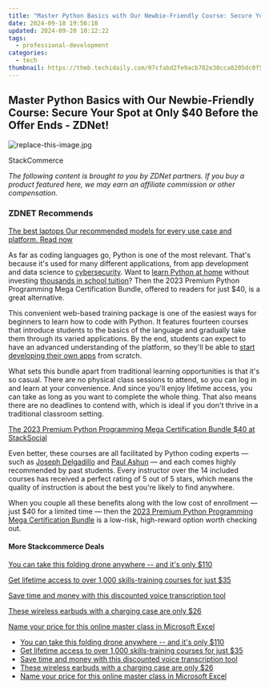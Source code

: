 ```yaml
---
title: "Master Python Basics with Our Newbie-Friendly Course: Secure Your Spot at Only $40 Before the Offer Ends - ZDNet!"
date: 2024-09-18 19:56:18
updated: 2024-09-20 10:12:22
tags:
  - professional-development
categories:
  - tech
thumbnail: https://thmb.techidaily.com/07cfabd2fe9acb782e30cca8205dc0f557a2c3371dbf02532bc0633c00063d56.jpg
---
```


## Master Python Basics with Our Newbie-Friendly Course: Secure Your Spot at Only $40 Before the Offer Ends - ZDNet!

![replace-this-image.jpg](https://www.zdnet.com/a/img/resize/20ffe129f4cd598324b8fa5ebe8a4a435dfcc0c7/2022/09/30/022e3711-b4a8-48a2-acdc-1357aa7cd906/zd-2023-premium-python-pro.jpg?auto=webp&width=1280)

StackCommerce

_The following content is brought to you by ZDNet partners. If you buy a product featured here, we may earn an affiliate commission or other compensation._

### **ZDNET** Recommends

[The best laptops Our recommended models for every use case and platform.  Read now](https://www.zdnet.com/article/best-laptop/)

As far as coding languages go, Python is one of the most relevant. That's because it's used for many different applications, from app development and data science to [cybersecurity](https://www.zdnet.com/article/how-to-find-out-if-you-are-involved-in-a-data-breach-and-what-to-do-next/). Want to [learn Python at home](https://stacksocial.com/sales/the-2023-premium-python-programming-mega-certification-bundle?utm%5Fsource=zdnet.com&utm%5Fmedium=referral&utm%5Fcampaign=the-2023-premium-python-programming-mega-certification-bundle&utm%5Fterm=scsf-556347&utm%5Fcontent=a0x1P000004yVn7QAE&scsonar=1&aid=a-ceempx7z) without investing [thousands in school tuition](https://www.zdnet.com/education/online-college-cost/)? Then the 2023 Premium Python Programming Mega Certification Bundle, offered to readers for just $40, is a great alternative.

This convenient web-based training package is one of the easiest ways for beginners to learn how to code with Python. It features fourteen courses that introduce students to the basics of the language and gradually take them through its varied applications. By the end, students can expect to have an advanced understanding of the platform, so they'll be able to [start developing their own apps](https://stacksocial.com/sales/the-2023-premium-python-programming-mega-certification-bundle?utm%5Fsource=zdnet.com&utm%5Fmedium=referral&utm%5Fcampaign=the-2023-premium-python-programming-mega-certification-bundle&utm%5Fterm=scsf-556347&utm%5Fcontent=a0x1P000004yVn7QAE&scsonar=1&aid=a-ceempx7z) from scratch.

What sets this bundle apart from traditional learning opportunities is that it's so casual. There are no physical class sessions to attend, so you can log in and learn at your convenience. And since you'll enjoy lifetime access, you can take as long as you want to complete the whole thing. That also means there are no deadlines to contend with, which is ideal if you don't thrive in a traditional classroom setting.

[The 2023 Premium Python Programming Mega Certification Bundle $40 at StackSocial](https://stacksocial.com/sales/the-2023-premium-python-programming-mega-certification-bundle?utm%5Fsource=zdnet.com&utm%5Fmedium=referral&utm%5Fcampaign=the-2023-premium-python-programming-mega-certification-bundle&utm%5Fterm=scsf-556347&utm%5Fcontent=a0x1P000004yVn7QAE&scsonar=1&aid=a-ceempx7z)

Even better, these courses are all facilitated by Python coding experts — such as [Joseph Delgadillo](https://www.linkedin.com/in/joseph-delgadillo-28149a80/) and [Paul Ashun](https://www.linkedin.com/in/paul-ashun/) — and each comes highly recommended by past students. Every instructor over the 14 included courses has received a perfect rating of 5 out of 5 stars, which means the quality of instruction is about the best you're likely to find anywhere. 

When you couple all these benefits along with the low cost of enrollment — just $40 for a limited time — then the [2023 Premium Python Programming Mega Certification Bundle](https://stacksocial.com/sales/the-2023-premium-python-programming-mega-certification-bundle?utm%5Fsource=zdnet.com&utm%5Fmedium=referral&utm%5Fcampaign=the-2023-premium-python-programming-mega-certification-bundle&utm%5Fterm=scsf-556347&utm%5Fcontent=a0x1P000004yVn7QAE&scsonar=1&aid=a-ceempx7z) is a low-risk, high-reward option worth checking out.

#### More Stackcommerce Deals

[You can take this folding drone anywhere -- and it's only $110](https://www.zdnet.com/article/get-a-folding-drone-you-can-take-with-you-anywhere-for-110/ "You can take this folding drone anywhere  -- and it's only $110")

[Get lifetime access to over 1,000 skills-training courses for just $35](https://www.zdnet.com/article/learn-it-coding-and-design-skills-for-just-20-with-this-course-pack/ "Get lifetime access to over 1,000 skills-training courses for just $35")

[Save time and money with this discounted voice transcription tool](https://www.zdnet.com/article/save-money-and-time-with-this-discounted-voice-transcription-tool/ "Save time and money with this discounted voice transcription tool")

[These wireless earbuds with a charging case are only $26](https://www.zdnet.com/article/get-these-wireless-earbuds-with-a-charging-case-for-just-26/ "These wireless earbuds with a charging case are only $26")

[Name your price for this online master class in Microsoft Excel](https://www.zdnet.com/article/name-your-price-for-this-online-master-class-in-microsoft-excel/ "Name your price for this online master class in Microsoft Excel")

* [You can take this folding drone anywhere -- and it's only $110](https://www.zdnet.com/article/get-a-folding-drone-you-can-take-with-you-anywhere-for-110/ "You can take this folding drone anywhere  -- and it's only $110")
* [Get lifetime access to over 1,000 skills-training courses for just $35](https://www.zdnet.com/article/learn-it-coding-and-design-skills-for-just-20-with-this-course-pack/ "Get lifetime access to over 1,000 skills-training courses for just $35")
* [Save time and money with this discounted voice transcription tool](https://www.zdnet.com/article/save-money-and-time-with-this-discounted-voice-transcription-tool/ "Save time and money with this discounted voice transcription tool")
* [These wireless earbuds with a charging case are only $26](https://www.zdnet.com/article/get-these-wireless-earbuds-with-a-charging-case-for-just-26/ "These wireless earbuds with a charging case are only $26")
* [Name your price for this online master class in Microsoft Excel](https://www.zdnet.com/article/name-your-price-for-this-online-master-class-in-microsoft-excel/ "Name your price for this online master class in Microsoft Excel")

<ins class="adsbygoogle"
     style="display:block"
     data-ad-format="autorelaxed"
     data-ad-client="ca-pub-7571918770474297"
     data-ad-slot="1223367746"></ins>



<ins class="adsbygoogle"
     style="display:block"
     data-ad-client="ca-pub-7571918770474297"
     data-ad-slot="8358498916"
     data-ad-format="auto"
     data-full-width-responsive="true"></ins>
